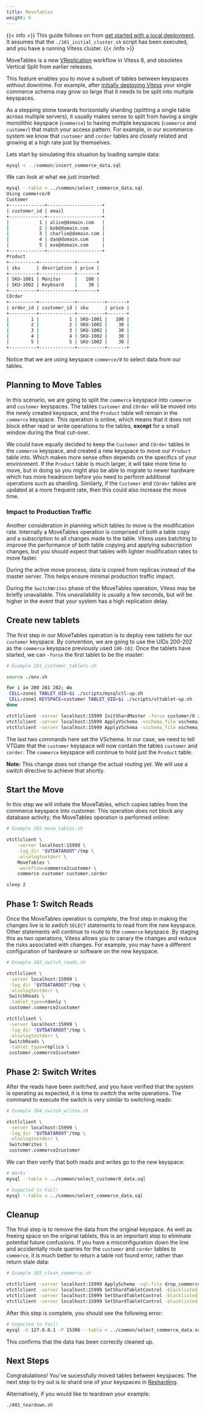```yaml
---
title: MoveTables
weight: 6
---
```


{{< info >}}
This guide follows on from [get started with a local deployment](../../get-started/local). It assumes that the `./101_initial_cluster.sh` script has been executed, and you have a running Vitess cluster.
{{< /info >}}

MoveTables is a new [VReplication](../../concepts/vreplication) workflow in Vitess 6, and obsoletes Vertical Split from earlier releases.

This feature enables you to move a subset of tables between keyspaces without downtime. For example, after [initially deploying Vitess](../../get-started/local) your single commerce schema may grow so large that it needs to be split into multiple keyspaces.

As a stepping stone towards horizontally sharding (splitting a single table across multiple servers), it usually makes sense to split from having a single monolithic keyspace (`commerce`) to having multiple keyspaces (`commerce` and `customer`) that match your access pattern. For example, in our ecommerce system we know that `customer` and `corder` tables are closely related and growing at a high rate just by themselves.

Lets start by simulating this situation by loading sample data:

```sql
mysql < ../common/insert_commerce_data.sql
```

We can look at what we just inserted:

```sh
mysql --table < ../common/select_commerce_data.sql
Using commerce/0
Customer
+-------------+--------------------+
| customer_id | email              |
+-------------+--------------------+
|           1 | alice@domain.com   |
|           2 | bob@domain.com     |
|           3 | charlie@domain.com |
|           4 | dan@domain.com     |
|           5 | eve@domain.com     |
+-------------+--------------------+
Product
+----------+-------------+-------+
| sku      | description | price |
+----------+-------------+-------+
| SKU-1001 | Monitor     |   100 |
| SKU-1002 | Keyboard    |    30 |
+----------+-------------+-------+
COrder
+----------+-------------+----------+-------+
| order_id | customer_id | sku      | price |
+----------+-------------+----------+-------+
|        1 |           1 | SKU-1001 |   100 |
|        2 |           2 | SKU-1002 |    30 |
|        3 |           3 | SKU-1002 |    30 |
|        4 |           4 | SKU-1002 |    30 |
|        5 |           5 | SKU-1002 |    30 |
+----------+-------------+----------+-------+
```

Notice that we are using keyspace `commerce/0` to select data from our tables.

## Planning to Move Tables

In this scenario, we are going to split the `commerce` keyspace into `commerce` and `customer` keyspaces. The tables `Customer` and `COrder` will be moved into the newly created keyspace, and the `Product` table will remain in the `commerce` keyspace. This operation is online, which means that it does not block either read or write operations to the tables, __except__ for a small window during the final cut-over.

We could have equally decided to keep the `Customer` and `COrder` tables in the `commerce` keyspace, and created a new keyspace to move our `Product` table into. Which makes more sense often depends on the specifics of your environment. If the `Product` table is much larger, it will take more time to move, but in doing so you might also be able to migrate to newer hardware which has more headroom before you need to perform additional operations such as sharding. Similarly, if the `Customer` and `COrder` tables are updated at a more frequent rate, then this could also increase the move time.

### Impact to Production Traffic

Another consideration in planning which tables to move is the modification rate. Internally a MoveTables operation is comprised of both a table copy and a subscription to all changes made to the table. Vitess uses batching to improve the performance of both table copying and applying subscription changes, but you should expect that tables with lighter modification rates to move faster.

During the active move process, data is copied from replicas instead of the master server. This helps ensure minimal production traffic impact.

During the `SwitchWrites` phase of the MoveTables operation, Vitess may be briefly unavailable. This unavailability is usually a few seconds, but will be higher in the event that your system has a high replication delay.

## Create new tablets

The first step in our MoveTables operation is to deploy new tablets for our `customer` keyspace. By convention, we are going to use the UIDs 200-202 as the `commerce` keyspace previously used `100-102`. Once the tablets have started, we can `-force` the first tablet to be the master:

```sh
# Example 201_customer_tablets.sh

source ./env.sh

for i in 200 201 202; do
 CELL=zone1 TABLET_UID=$i ./scripts/mysqlctl-up.sh
 CELL=zone1 KEYSPACE=customer TABLET_UID=$i ./scripts/vttablet-up.sh
done

vtctlclient -server localhost:15999 InitShardMaster -force customer/0 zone1-200
vtctlclient -server localhost:15999 ApplyVSchema -vschema_file vschema_commerce_vsplit.json commerce
vtctlclient -server localhost:15999 ApplyVSchema -vschema_file vschema_customer_vsplit.json customer
```

The last two commands here set the VSchema. In our case, we need to tell VTGate that the `customer` keyspace will now contain the tables `customer` and `corder`. The `commerce` keyspace will continue to hold just the `Product` table.

__Note:__ This change does not change the actual routing yet. We will use a _switch_ directive to achieve that shortly.

## Start the Move

In this step we will initiate the MoveTables, which copies tables from the commerce keyspace into customer. This operation does not block any database activity; the MoveTables operation is performed online:

```sh
# Example 202_move_tables.sh

vtctlclient \
    -server localhost:15999 \
    -log_dir "$VTDATAROOT"/tmp \
    -alsologtostderr \
    MoveTables \
    -workflow=commerce2customer \
    commerce customer customer,corder

sleep 2
```

## Phase 1: Switch Reads

Once the MoveTables operation is complete, the first step in making the changes live is to _switch_ `SELECT` statements to read from the new keyspace. Other statements will continue to route to the `commerce` keyspace. By staging this as two operations, Vitess allows you to canary the changes and reduce the risks associated with changes. For example, you may have a different configuration of hardware or software on the new keyspace.

```sh
# Example 203_switch_reads.sh

vtctlclient \
 -server localhost:15999 \
 -log_dir "$VTDATAROOT"/tmp \
 -alsologtostderr \
 SwitchReads \
 -tablet_type=rdonly \
 customer.commerce2customer

vtctlclient \
 -server localhost:15999 \
 -log_dir "$VTDATAROOT"/tmp \
 -alsologtostderr \
 SwitchReads \
 -tablet_type=replica \
 customer.commerce2customer

```

## Phase 2: Switch Writes

After the reads have been _switched_, and you have verified that the system is operating as expected, it is time to _switch_ the write operations. The command to execute the switch is very similar to switching reads:

```sh
# Example 204_switch_writes.sh

vtctlclient \
 -server localhost:15999 \
 -log_dir "$VTDATAROOT"/tmp \
 -alsologtostderr \
 SwitchWrites \
 customer.commerce2customer

```

We can then verify that both reads and writes go to the new keyspace:

```sh
# Works
mysql --table < ../common/select_customer0_data.sql

# Expected to Fail!
mysql --table < ../common/select_commerce_data.sql
```

## Cleanup

The final step is to remove the data from the original keyspace. As well as freeing space on the original tablets, this is an important step to eliminate potential future confusions. If you have a misconfiguration down the line and accidentally route queries for the  `customer` and `corder` tables to `commerce`, it is much better to return a table not found error, rather than return stale data:

```sh
# Example 205_clean_commerce.sh

vtctlclient -server localhost:15999 ApplySchema -sql-file drop_commerce_tables.sql commerce
vtctlclient -server localhost:15999 SetShardTabletControl -blacklisted_tables=customer,corder -remove commerce/0 rdonly
vtctlclient -server localhost:15999 SetShardTabletControl -blacklisted_tables=customer,corder -remove commerce/0 replica
vtctlclient -server localhost:15999 SetShardTabletControl -blacklisted_tables=customer,corder -remove commerce/0 master

```

After this step is complete, you should see the following error:

```sh
# Expected to fail!
mysql -h 127.0.0.1 -P 15306 --table < ../common/select_commerce_data.sql
```

This confirms that the data has been correctly cleaned up.

## Next Steps

Congratulations! You've sucessfully moved tables between keyspaces. The next step to try out is to shard one of your keyspaces in [Resharding](../resharding).

Alternatively, if you would like to teardown your example:

``` bash
./401_teardown.sh
```
